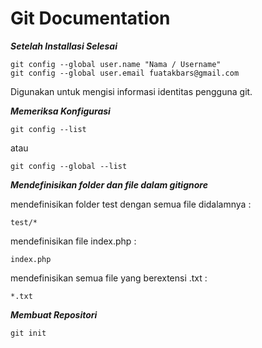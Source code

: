 # Git Documentation

***Setelah Installasi Selesai***    
```
git config --global user.name "Nama / Username"  
git config --global user.email fuatakbars@gmail.com
```  

Digunakan untuk mengisi informasi identitas pengguna git.  

***Memeriksa Konfigurasi***
``` 
git config --list   
```      
atau
```
git config --global --list
```

***Mendefinisikan folder dan file dalam gitignore***  

mendefinisikan folder test dengan semua file didalamnya :

```
test/*
```

mendefinisikan file index.php :  

```
index.php  
```

mendefinisikan semua file yang berextensi .txt :  

```
*.txt
```

***Membuat Repositori***
```
git init
```

